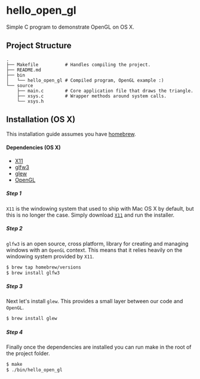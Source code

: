 hello\_open\_gl
===============
Simple C program to demonstrate OpenGL on OS X.

## Project Structure
```
.
├── Makefile          # Handles compiling the project.
├── README.md
├── bin
│   └── hello_open_gl # Compiled program, OpenGL example :)
└── source
    ├── main.c        # Core application file that draws the triangle.
    ├── xsys.c        # Wrapper methods around system calls.
    └── xsys.h
```

## Installation (OS X)
This installation guide assumes you have [homebrew](http://brew.sh/).

#### Dependencies (OS X)
* [X11](http://xquartz.macosforge.org/landing/)
* [glfw3](http://www.glfw.org/)
* [glew](https://github.com/nigels-com/glew)
* [OpenGL](https://www.opengl.org/)

##### Step 1
`X11` is the windowing system that used to ship with Mac OS X by default, but
this is no longer the case. Simply download
[`X11`](http://xquartz.macosforge.org/landing/) and run the installer.

##### Step 2
`glfw3` is an open source, cross platform, library for creating and managing
windows with an `OpenGL` context. This means that it relies heavily on the
windowing system provided by `X11`.
```sh
$ brew tap homebrew/versions
$ brew install glfw3
```

##### Step 3
Next let's install `glew`. This provides a small layer between our code and
`OpenGL`.
```sh
$ brew install glew
```

##### Step 4
Finally once the dependencies are installed you can run make in the root of
the project folder.
```sh
$ make
$ ./bin/hello_open_gl
```
